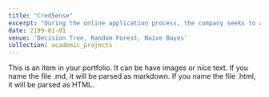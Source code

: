 ```yaml
---
title: "CredSense"
excerpt: "During the online application process, the company seeks to automate (in real time) the loan qualification process based on the information entered by the customer. ML models will help the company predict loan approvals, thereby speeding up the decision-making process for determining whether or not an applicant is eligible for a loan.<br/><img src='/images/loan.png' style='width:50%;'>"
date: 2199-01-01
venue: 'Decision Tree, Random Forest, Naive Bayes'
collection: academic_projects
---
```


This is an item in your portfolio. It can be have images or nice text. If you name the file .md, it will be parsed as markdown. If you name the file .html, it will be parsed as HTML.
